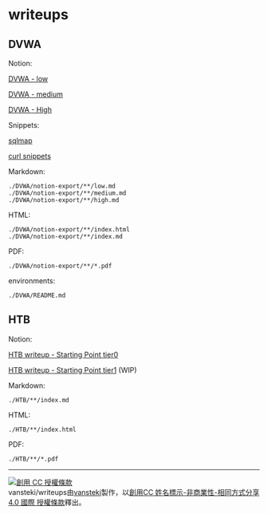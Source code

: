 # writeups

## DVWA

Notion:

[DVWA - low](https://dogev0x.notion.site/DVWA-7ed9db8c64ed4531a35a5f585e5a205f)

[DVWA - medium](https://dogev0x.notion.site/DVWA-medium-85550fc2a9da428ea22d2c5aeb562b00)

[DVWA - High](https://dogev0x.notion.site/DVWA-High-0f6b699ecbcd4ea4b527a49a69376501)

Snippets:

[sqlmap](https://dogev0x.notion.site/Using-sqlmap-in-DVWA-d8e708897e7a477986a84e85880829e2)

[curl snippets](DVWA/0.common-tools/curl-snippets.md)

Markdown:
```
./DVWA/notion-export/**/low.md
./DVWA/notion-export/**/medium.md
./DVWA/notion-export/**/high.md
```

HTML:
```
./DVWA/notion-export/**/index.html
./DVWA/notion-export/**/index.md
```

PDF:
```
./DVWA/notion-export/**/*.pdf
```

environments:
```
./DVWA/README.md
```

## HTB

Notion:

[HTB writeup - Starting Point tier0](https://dogev0x.notion.site/HTB-writeup-Starting-Point-tier0-5396e56955e5485fa410c660c9a99ce9)

[HTB writeup - Starting Point tier1](https://dogev0x.notion.site/HTB-writeup-Starting-Point-tier1-b274d48213594f68bc68caaf4322727d) (WIP)

Markdown:
```
./HTB/**/index.md
```

HTML:
```
./HTB/**/index.html
```

PDF:
```
./HTB/**/*.pdf
```

---

<a rel="license" href="http://creativecommons.org/licenses/by-nc-sa/4.0/"><img alt="創用 CC 授權條款" style="border-width:0" src="https://i.creativecommons.org/l/by-nc-sa/4.0/88x31.png" /></a><br /><span xmlns:dct="http://purl.org/dc/terms/" property="dct:title">vansteki/writeups</span>由<a xmlns:cc="http://creativecommons.org/ns#" href="github.com/vansteki/writeups/" property="cc:attributionName" rel="cc:attributionURL">vansteki</a>製作，以<a rel="license" href="http://creativecommons.org/licenses/by-nc-sa/4.0/">創用CC 姓名標示-非商業性-相同方式分享 4.0 國際 授權條款</a>釋出。

